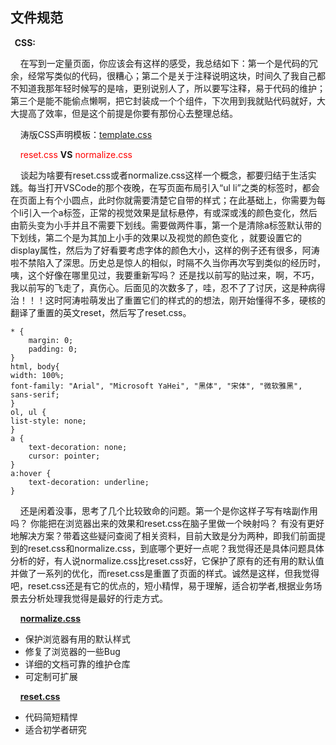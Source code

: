 ## 文件规范

**&nbsp;&nbsp;CSS:**

&nbsp;&nbsp;&nbsp;&nbsp;在写到一定量页面，你应该会有这样的感受，我总结如下：第一个是代码的冗余，经常写类似的代码，很糟心；第二个是关于注释说明这块，时间久了我自己都不知道我那年轻时候写的是啥，更别说别人了，所以要写注释，易于代码的维护；第三个是能不能偷点懒啊，把它封装成一个个组件，下次用到我就贴代码就好，大大提高了效率，但是这个前提是你要有那份心去整理总结。

&nbsp;&nbsp;&nbsp;&nbsp;涛版CSS声明模板：[template.css](./template.css)

&nbsp;&nbsp;&nbsp;&nbsp;<font color="red">reset.css</font> <b>VS</b> <font color="red">normalize.css</font>

&nbsp;&nbsp;&nbsp;&nbsp;谈起为啥要有reset.css或者normalize.css这样一个概念，都要归结于生活实践。每当打开VSCode的那个夜晚，在写页面布局引入“ul li”之类的标签时，都会在页面上有个小圆点，此时你就需要清楚它自带的样式；在此基础上，你需要为每个li引入一个a标签，正常的视觉效果是鼠标悬停，有或深或浅的颜色变化，然后由箭头变为小手并且不需要下划线。需要做两件事，第一个是清除a标签默认带的下划线，第二个是为其加上小手的效果以及视觉的颜色变化 ，就要设置它的display属性，然后为了好看要考虑字体的颜色大小，这样的例子还有很多，阿涛啦不禁陷入了深思。历史总是惊人的相似，时隔不久当你再次写到类似的经历时，咦，这个好像在哪里见过，我要重新写吗？ 还是找以前写的贴过来，啊，不巧，我以前写的飞走了，真伤心。后面见的次数多了，哇，忍不了了讨厌，这是种病得治！！！这时阿涛啦萌发出了重置它们的样式的的想法，刚开始懂得不多，硬核的翻译了重置的英文reset，然后写了reset.css。

```$css
* {
    margin: 0;
    padding: 0;
}
html, body{
width: 100%;
font-family: "Arial", "Microsoft YaHei", "黑体", "宋体", "微软雅黑", sans-serif;
}
ol, ul {
list-style: none;
}
a { 
	text-decoration: none; 
    cursor: pointer;
}
a:hover { 
	text-decoration: underline; 
}

```
&nbsp;&nbsp;&nbsp;&nbsp;还是闲着没事，思考了几个比较致命的问题。第一个是你这样子写有啥副作用吗？ 你能把在浏览器出来的效果和reset.css在脑子里做一个映射吗？ 有没有更好地解决方案？带着这些疑问查阅了相关资料，目前大致是分为两种，即我们前面提到的reset.css和normalize.css，到底哪个更好一点呢？我觉得还是具体问题具体分析的好，有人说normalize.css比reset.css好，它保护了原有的还有用的默认值并做了一系列的优化，而reset.css是重置了页面的样式。诚然是这样，但我觉得吧，reset.css还是有它的优点的，短小精悍，易于理解，适合初学者,根据业务场景去分析处理我觉得是最好的行走方式。


&nbsp;&nbsp;&nbsp;&nbsp;<b>[normalize.css](http://necolas.github.io/normalize.css/)</b>

* 保护浏览器有用的默认样式
* 修复了浏览器的一些Bug
* 详细的文档可靠的维护仓库
* 可定制可扩展


&nbsp;&nbsp;&nbsp;&nbsp;<b>[reset.css](https://meyerweb.com/eric/tools/css/reset/)</b>


* 代码简短精悍
* 适合初学者研究
